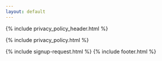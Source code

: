 ```yaml
---
layout: default
---
```


<div class="clearfix"></div>

{% include privacy_policy_header.html %}

<section class="mid_counter">
<div class="container inner-section">

{% include privacy_policy.html %}
   
</div>
</section>

<div class="clearfix"></div>

{% include signup-request.html %}
{% include footer.html %}